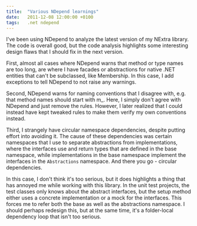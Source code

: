 ```yaml
---
title:  "Various NDepend learnings"
date:   2011-12-08 12:00:00 +0100
tags: 	.net ndepend
---
```



I've been using NDepend to analyze the latest version of my NExtra library.
The code is overall good, but the code analysis highlights some interesting
design flaws that I should fix in the next version.

First, almost all cases where NDepend warns that method or type names are
too long, are where I have facades or abstractions for native .NET entities
that can't be subclassed, like Membership. In this case, I add exceptions to
tell NDepend to not raise any warnings.

Second, NDepend warns for naming conventions that I disagree with, e.g. that
method names should start with m_. Here, I simply don't agree with NDepend
and just remove the rules. However, I later realized that I could instead have
kept tweaked rules to make them verify my own conventions instead.

Third, I strangely have circular namespace dependencies, despite putting effort
into avoiding it. The cause of these dependencies was certain namespaces that I
use to separate abstractions from implementations, where the interfaces use and
return types that are defined in the base namespace, while implementations in
the base namespace implement the interfaces in the `Abstractions` namespace. And
there you go - circular dependencies.

In this case, I don't think it's too serious, but it does highlights a thing that
has annoyed me while working with this library. In the unit test projects, the test
classes only knows about the abstract interfaces, but the setup method either uses
a concrete implementation or a mock for the interfaces. This forces me to refer both
the base as well as the abstractions namespace. I should perhaps redesign this, but
at the same time, it's a folder-local dependency loop that isn't too serious.